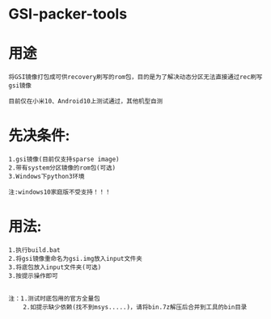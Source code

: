 # GSI-packer-tools
# 用途
    将GSI镜像打包成可供recovery刷写的rom包，目的是为了解决动态分区无法直接通过rec刷写gsi镜像

    目前仅在小米10、Android10上测试通过，其他机型自测

# 先决条件:
    1.gsi镜像(目前仅支持sparse image)
    2.带有system分区镜像的rom包(可选)
    3.Windows下python3环境
    
    注:windows10家庭版不受支持！！！

# 用法:
    1.执行build.bat
    2.将gsi镜像重命名为gsi.img放入input文件夹
    3.将底包放入input文件夹(可选)
    3.按提示操作即可
    
    
    注：1.测试时底包用的官方全量包    
        2.如提示缺少依赖(找不到msys.....)，请将bin.7z解压后合并到工具的bin目录
    
    
